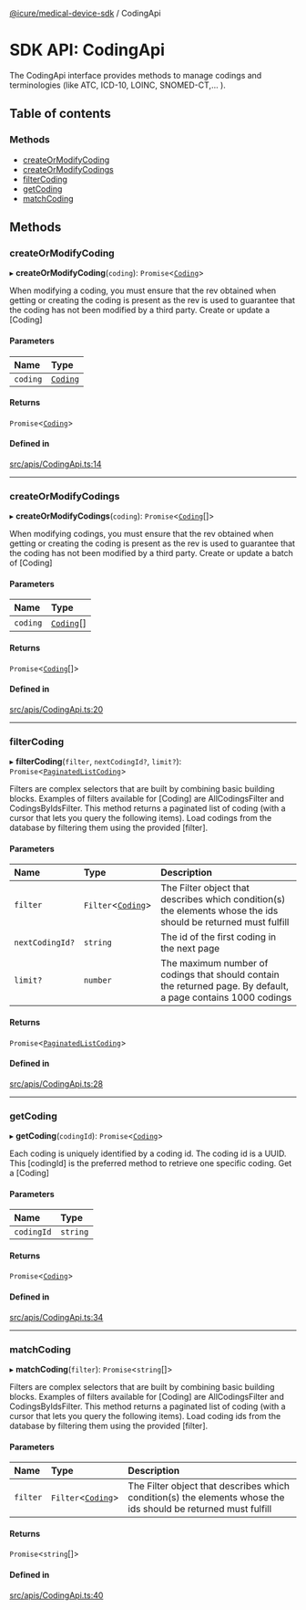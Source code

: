 [@icure/medical-device-sdk](../modules) / CodingApi

# SDK API: CodingApi

The CodingApi interface provides methods to manage codings and terminologies (like ATC, ICD-10, LOINC, SNOMED-CT,… ).

## Table of contents

### Methods

- [createOrModifyCoding](CodingApi#createormodifycoding)
- [createOrModifyCodings](CodingApi#createormodifycodings)
- [filterCoding](CodingApi#filtercoding)
- [getCoding](CodingApi#getcoding)
- [matchCoding](CodingApi#matchcoding)

## Methods

### createOrModifyCoding

▸ **createOrModifyCoding**(`coding`): `Promise`<[`Coding`](../classes/Coding)\>

When modifying a coding, you must ensure that the rev obtained when getting or creating the coding is present as the rev is used to guarantee that the coding has not been modified by a third party.
Create or update a [Coding]

#### Parameters

| Name | Type |
| :------ | :------ |
| `coding` | [`Coding`](../classes/Coding) |

#### Returns

`Promise`<[`Coding`](../classes/Coding)\>

#### Defined in

[src/apis/CodingApi.ts:14](https://github.com/icure/icure-medical-device-js-sdk/blob/a61f48e/src/apis/CodingApi.ts#L14)

___

### createOrModifyCodings

▸ **createOrModifyCodings**(`coding`): `Promise`<[`Coding`](../classes/Coding)[]\>

When modifying codings, you must ensure that the rev obtained when getting or creating the coding is present as the rev is used to guarantee that the coding has not been modified by a third party.
Create or update a batch of [Coding]

#### Parameters

| Name | Type |
| :------ | :------ |
| `coding` | [`Coding`](../classes/Coding)[] |

#### Returns

`Promise`<[`Coding`](../classes/Coding)[]\>

#### Defined in

[src/apis/CodingApi.ts:20](https://github.com/icure/icure-medical-device-js-sdk/blob/a61f48e/src/apis/CodingApi.ts#L20)

___

### filterCoding

▸ **filterCoding**(`filter`, `nextCodingId?`, `limit?`): `Promise`<[`PaginatedListCoding`](../classes/PaginatedListCoding)\>

Filters are complex selectors that are built by combining basic building blocks. Examples of filters available for [Coding] are AllCodingsFilter and CodingsByIdsFilter. This method returns a paginated list of coding (with a cursor that lets you query the following items).
Load codings from the database by filtering them using the provided [filter].

#### Parameters

| Name | Type | Description |
| :------ | :------ | :------ |
| `filter` | `Filter`<[`Coding`](../classes/Coding)\> | The Filter object that describes which condition(s) the elements whose the ids should be returned must fulfill |
| `nextCodingId?` | `string` | The id of the first coding in the next page |
| `limit?` | `number` | The maximum number of codings that should contain the returned page. By default, a page contains 1000 codings |

#### Returns

`Promise`<[`PaginatedListCoding`](../classes/PaginatedListCoding)\>

#### Defined in

[src/apis/CodingApi.ts:28](https://github.com/icure/icure-medical-device-js-sdk/blob/a61f48e/src/apis/CodingApi.ts#L28)

___

### getCoding

▸ **getCoding**(`codingId`): `Promise`<[`Coding`](../classes/Coding)\>

Each coding is uniquely identified by a coding id. The coding id is a UUID. This [codingId] is the preferred method to retrieve one specific coding.
Get a [Coding]

#### Parameters

| Name | Type |
| :------ | :------ |
| `codingId` | `string` |

#### Returns

`Promise`<[`Coding`](../classes/Coding)\>

#### Defined in

[src/apis/CodingApi.ts:34](https://github.com/icure/icure-medical-device-js-sdk/blob/a61f48e/src/apis/CodingApi.ts#L34)

___

### matchCoding

▸ **matchCoding**(`filter`): `Promise`<`string`[]\>

Filters are complex selectors that are built by combining basic building blocks. Examples of filters available for [Coding] are AllCodingsFilter and CodingsByIdsFilter. This method returns a paginated list of coding (with a cursor that lets you query the following items).
Load coding ids from the database by filtering them using the provided [filter].

#### Parameters

| Name | Type | Description |
| :------ | :------ | :------ |
| `filter` | `Filter`<[`Coding`](../classes/Coding)\> | The Filter object that describes which condition(s) the elements whose the ids should be returned must fulfill |

#### Returns

`Promise`<`string`[]\>

#### Defined in

[src/apis/CodingApi.ts:40](https://github.com/icure/icure-medical-device-js-sdk/blob/a61f48e/src/apis/CodingApi.ts#L40)
